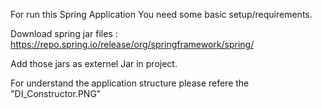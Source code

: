 For run this Spring Application You need some basic setup/requirements.

Download spring jar files : https://repo.spring.io/release/org/springframework/spring/

Add those jars as externel Jar in project.

For understand the application structure please refere the "DI_Constructor.PNG"
